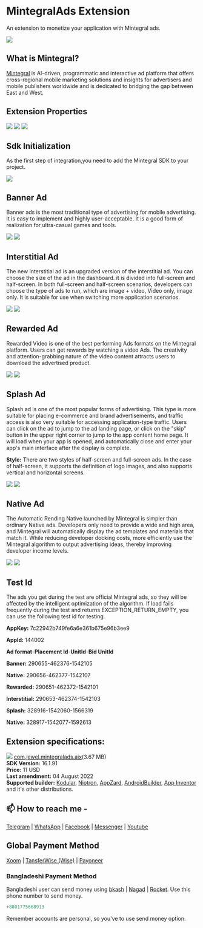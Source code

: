 # MintegralAds Extension
An extension to monetize your application with Mintegral ads.

<img src="https://github.com/jewelshkjony/MintegralAds/raw/main/images/mintegral.png"/>

## What is Mintegral?
<a href="https://www.mintegral.com/en/">Mintegral</a> is AI-driven, programmatic and interactive ad platform that offers cross-regional mobile marketing solutions and insights for advertisers and mobile publishers worldwide and is dedicated to bridging the gap between East and West.

## Extension Properties

<img src="https://github.com/jewelshkjony/MintegralAds/raw/main/images/aix.png"/>

<img src="https://github.com/jewelshkjony/MintegralAds/raw/main/images/property-1.png"/>
<img src="https://github.com/jewelshkjony/MintegralAds/raw/main/images/property-2.png"/>

## Sdk Initialization
As the first step of integration,you need to add the Mintegral SDK to your project.

<img src="https://github.com/jewelshkjony/MintegralAds/raw/main/images/initialize-block.png"/>

## Banner Ad
Banner ads is the most traditional type of advertising for mobile advertising. It is easy to implement and highly user-acceptable. It is a good form of realization for ultra-casual games and tools.

<img src="https://github.com/jewelshkjony/MintegralAds/raw/main/images/banner.png"/>
<img src="https://github.com/jewelshkjony/MintegralAds/raw/main/images/banner-block.png"/>

## Interstitial Ad
The new interstitial ad is an upgraded version of the interstitial ad. You can choose the size of the ad in the dashboard. it is divided into full-screen and half-screen. In both full-screen and half-screen scenarios, developers can choose the type of ads to run, which are image + video, Video only, image only. It is suitable for use when switching more application scenarios.

<img src="https://github.com/jewelshkjony/MintegralAds/raw/main/images/interstitial.png"/>
<img src="https://github.com/jewelshkjony/MintegralAds/raw/main/images/interstitial-block.png"/>

## Rewarded Ad
Rewarded Video is one of the best performing Ads formats on the Mintegral platform. Users can get rewards by watching a video Ads. The creativity and attention-grabbing nature of the video content attracts users to download the advertised product.

<img src="https://github.com/jewelshkjony/MintegralAds/raw/main/images/rewardvideo.png"/>
<img src="https://github.com/jewelshkjony/MintegralAds/raw/main/images/reward-block.png"/>

## Splash Ad
Splash ad is one of the most popular forms of advertising. This type is more suitable for placing e-commerce and brand advertisements, and traffic access is also very suitable for accessing application-type traffic. Users can click on the ad to jump to the ad landing page, or click on the "skip" button in the upper right corner to jump to the app content home page. It will load when your app is opened, and automatically close and enter your app's main interface after the display is complete.

**Style:** There are two styles of half-screen and full-screen ads. In the case of half-screen, it supports the definition of logo images, and also supports vertical and horizontal screens.

<img src="https://github.com/jewelshkjony/MintegralAds/raw/main/images/splash.png"/>
<img src="https://github.com/jewelshkjony/MintegralAds/raw/main/images/splash-block.png"/>

## Native Ad
The Automatic Rending Native launched by Mintegral is simpler than ordinary Native ads. Developers only need to provide a wide and high area, and Mintegral will automatically display the ad templates and materials that match it. While reducing developer docking costs, more efficiently use the Mintegral algorithm to output advertising ideas, thereby improving developer income levels.

<img src="https://github.com/jewelshkjony/MintegralAds/raw/main/images/advancedNative.jpg"/>
<img src="https://github.com/jewelshkjony/MintegralAds/raw/main/images/native-block.png"/>

## Test Id
The ads you get during the test are official Mintegral ads, so they will be affected by the intelligent optimization of the algorithm. If load fails frequently during the test and returns EXCEPTION_RETURN_EMPTY, you can use the following test id for testing.

**AppKey:**	7c22942b749fe6a6e361b675e96b3ee9

**AppId:**	144002

**Ad format**-**Placement Id**-**UnitId**-**Bid UnitId**

**Banner:**	290655-462376-1542105

**Native:**	290656-462377-1542107

**Rewarded:**	290651-462372-1542101

**Interstitial:**	290653-462374-1542103

**Splash:**	328916-1542060-1566319

**Native:**	328917-1542077-1592613

## Extension specifications:
<img src="https://github.com/jewelshkjony/MintegralAds/raw/main/images/download.png"/> <a href="https://t.me/jewelshkjony/">com.jewel.mintegralads.aix</a>(3.67 MB) \
<b>SDK Version:</b> 16.1.91\
<b>Price:</b> 11 USD\
<b>Last amendment:</b> 04 August 2022\
<b>Supported builder:</b> <a href="https://www.kodular.io/">Kodular</a>, <a href="https://niotron.com/">Niotron</a>, <a href="https://appzard.com/">AppZard</a>, <a href="https://androidbuilder.in/">AndroidBuilder</a>, <a href="http://ai2.appinventor.mit.edu/">App Inventor</a> and it's other distributions.

## 📫 How to reach me -

<a href="https://t.me/jewelshkjony">Telegram</a> | <a href="https://wa.me/8801775668913">WhatsApp</a> | <a href="https://fb.com/jewelshkjony">Facebook</a> | <a href="https://m.me/jewelshkjony">Messenger</a> | <a href="https://m.youtube.com/c/JewelShikderJony">Youtube</a>

## Global Payment Method
<a href="https://www.xoom.com/bangladesh/send-money">Xoom</a> | <a href="https://wise.com/">TansferWise (Wise)</a> | <a href="http://share.payoneer.com/nav/kJkLyppKLt-FTUg-P9xnUd76yT4iWQiym2irI42PLM7uQWXuVsWvSOABMvVykU5hbFiDGSULXNdI3-yRM7JVhA2">Payoneer</a>

### Bangladeshi Payment Method
Bangladeshi user can send money using <a href="https://bka.sh/next?c=signup&uuid=C1CC9JVT1">bkash</a> | <a href="https://play.google.com/store/apps/details?id=com.konasl.nagad">Nagad</a> | <a href="https://play.google.com/store/apps/details?id=com.dbbl.mbs.apps.main">Rocket</a>.
Use this phone number to send money.

````java
+8801775668913
````

Remember accounts are personal, so you've to use send money option.
